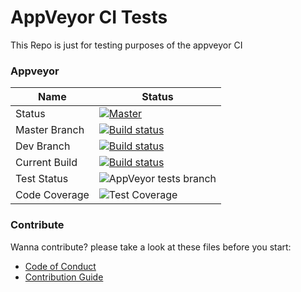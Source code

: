 # AppVeyor CI Tests
This Repo is just for testing purposes of the appveyor CI

### Appveyor
| Name        | Status           |
|---------------|-------------| 
| Status      | [![Master](https://ci.appveyor.com/api/projects/status/qhmgyx1dg861wvh9/branch/master?svg=true&passingText=Overall%20-%20OK)](https://ci.appveyor.com/project/bateskevin/psmarkdown/branch/master)  | 
| Master Branch      | [![Build status](https://ci.appveyor.com/api/projects/status/qhmgyx1dg861wvh9/branch/Master?svg=true)](https://ci.appveyor.com/project/bateskevin/psmarkdown/branch/Master)      |
| Dev Branch      | [![Build status](https://ci.appveyor.com/api/projects/status/qhmgyx1dg861wvh9/branch/Dev?svg=true)](https://ci.appveyor.com/project/bateskevin/psmarkdown/branch/Dev)      |
| Current Build      | [![Build status](https://ci.appveyor.com/api/projects/status/qhmgyx1dg861wvh9?svg=true)](https://ci.appveyor.com/project/bateskevin/psmarkdown)      |
| Test Status      | ![AppVeyor tests branch](https://img.shields.io/appveyor/tests/bateskevin/PSMarkdown/master.svg)      |
| Code Coverage      | ![Test Coverage](https://img.shields.io/badge/coverage-100%25-brightgreen.svg?maxAge=60)      |

### Contribute

Wanna contribute? please take a look at these files before you start:

* [Code of Conduct](CODE_OF_CONDUCT.md)
* [Contribution Guide](CONTRIBUTING.md)
